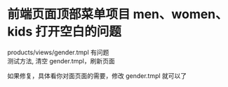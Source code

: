 # 前端页面顶部菜单项目 men、women、kids 打开空白的问题

products/views/gender.tmpl 有问题  
测试方法, 清空 gender.tmpl，刷新页面

如果修复，具体看你对面页面的需要，修改 gender.tmpl 就可以了
